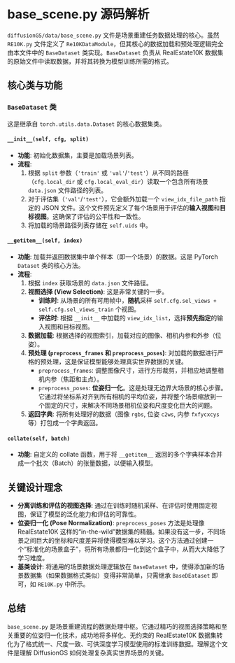 # base_scene.py 源码解析

`diffusionGS/data/base_scene.py` 文件是场景重建任务数据处理的核心。虽然 `RE10K.py` 文件定义了 `Re10KDataModule`，但其核心的数据加载和预处理逻辑完全由本文件中的 `BaseDataset` 类实现。`BaseDataset` 负责从 RealEstate10K 数据集的原始文件中读取数据，并将其转换为模型训练所需的格式。

## 核心类与功能

### `BaseDataset` 类

这是继承自 `torch.utils.data.Dataset` 的核心数据集类。

#### `__init__(self, cfg, split)`

*   **功能**: 初始化数据集，主要是加载场景列表。
*   **流程**:
    1.  根据 `split` 参数（`'train'` 或 `'val'`/`'test'`）从不同的路径（`cfg.local_dir` 或 `cfg.local_eval_dir`）读取一个包含所有场景 `data.json` 文件路径的列表。
    2.  对于评估集（`'val'`/`'test'`），它会额外加载一个 `view_idx_file_path` 指定的 JSON 文件。这个文件预先定义了每个场景用于评估的**输入视图**和**目标视图**。这确保了评估的公平性和一致性。
    3.  将加载的场景路径列表存储在 `self.uids` 中。

#### `__getitem__(self, index)`

*   **功能**: 加载并返回数据集中单个样本（即一个场景）的数据。这是 PyTorch `Dataset` 类的核心方法。
*   **流程**:
    1.  根据 `index` 获取场景的 `data.json` 文件路径。
    2.  **视图选择 (View Selection)**: 这是非常关键的一步。
        *   **训练时**: 从场景的所有可用帧中，**随机**采样 `self.cfg.sel_views + self.cfg.sel_views_train` 个视图。
        *   **评估时**: 根据 `__init__` 中加载的 `view_idx_list`，选择**预先指定**的输入视图和目标视图。
    3.  **数据加载**: 根据选择的视图索引，加载对应的图像、相机内参和外参（位姿）。
    4.  **预处理 (`preprocess_frames` 和 `preprocess_poses`)**: 对加载的数据进行严格的预处理，这是保证模型能够处理真实世界数据的关键。
        *   `preprocess_frames`: 调整图像尺寸，进行方形裁剪，并相应地调整相机内参（焦距和主点）。
        *   `preprocess_poses`: **位姿归一化**。这是处理无边界大场景的核心步骤。它通过将坐标系对齐到所有相机的平均位姿，并将整个场景缩放到一个固定的尺寸，来解决不同场景相机位姿和尺度变化巨大的问题。
    5.  **返回字典**: 将所有处理好的数据（图像 `rgbs`, 位姿 `c2ws`, 内参 `fxfycxcys` 等）打包成一个字典返回。

#### `collate(self, batch)`

*   **功能**: 自定义的 collate 函数，用于将 `__getitem__` 返回的多个字典样本合并成一个批次（Batch）的张量数据，以便输入模型。

## 关键设计理念

*   **分离训练和评估的视图选择**: 通过在训练时随机采样、在评估时使用固定视图，保证了模型的泛化能力和评估的可靠性。
*   **位姿归一化 (Pose Normalization)**: `preprocess_poses` 方法是处理像 RealEstate10K 这样的“in-the-wild”数据集的精髓。如果没有这一步，不同场景之间巨大的坐标和尺度差异将使得模型难以学习。这个方法通过创建一个“标准化的场景盒子”，将所有场景都归一化到这个盒子中，从而大大降低了学习难度。
*   **基类设计**: 将通用的场景数据处理逻辑放在 `BaseDataset` 中，使得添加新的场景数据集（如果数据格式类似）变得非常简单，只需继承 `BaseDEataset` 即可，如 `RE10K.py` 中所示。

## 总结

`base_scene.py` 是场景重建流程的数据处理中枢。它通过精巧的视图选择策略和至关重要的位姿归一化技术，成功地将多样化、无约束的 RealEstate10K 数据集转化为了格式统一、尺度一致、可供深度学习模型使用的标准训练数据。理解这个文件是理解 DiffusionGS 如何处理复杂真实世界场景的关键。
